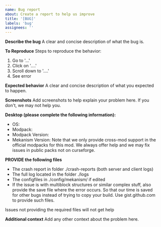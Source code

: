 ```yaml
---
name: Bug report
about: Create a report to help us improve
title: '[BUG]'
labels: 'bug'
assignees: ''
---
```


**Describe the bug**
A clear and concise description of what the bug is.

**To Reproduce**
Steps to reproduce the behavior:
1. Go to '...'
2. Click on '....'
3. Scroll down to '....'
4. See error

**Expected behavior**
A clear and concise description of what you expected to happen.

**Screenshots**
Add screenshots to help explain your problem here. If you don't, we may not help you.

**Desktop (please complete the following information):**
 - OS: 
 - Modpack:
 - Modpack Version:
 - Mekanism Version:
Note that we only provide cross-mod support in the official modpacks for this mod. We always offer help and we may fix issues in public packs not on curseforge.

**PROVIDE the following files**
+ The crash report in folder ./crash-reports (both server and client logs)
+ The full log located in the folder ./logs
+ The configfiles in ./config/mekanism/ if edited
+ If the issue is with multiblock structures or similar complex stuff, also provide the save file where the error occurs. So that our time is saved for other bugs instead of trying to copy your build.
Use gist.github.com to provide such files.

Issues not providing the required files will not get help

**Additional context**
Add any other context about the problem here.
